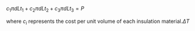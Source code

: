 ${c_1}{\pi}{d}{L}{t_1} + {c_2}{\pi}{d}{L}{t_2} + {c_3}{\pi}{d}{L}{t_3} = P$

where $c_i$ represents the cost per unit volume of each insulation material.$\Delta{T}$
